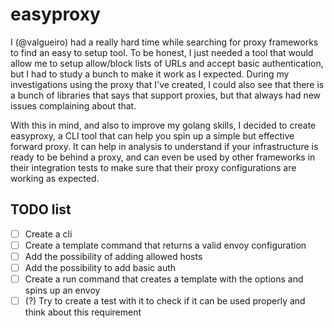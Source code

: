 # easyproxy

I (@valgueiro) had a really hard time while searching for proxy frameworks to find an easy to setup tool. To be honest, I just needed a tool that would allow me to setup allow/block lists of URLs and accept basic authentication, but I had to study a bunch to make it work as I expected. During my investigations using the proxy that I've created, I could also see that there is a bunch of libraries that says that support proxies, but that always had new issues complaining about that.

With this in mind, and also to improve my golang skills, I decided to create easyproxy, a CLI tool that can help you spin up a simple but effective forward proxy. It can help in analysis to understand if your infrastructure is ready to be behind a proxy,  and can even be used by other frameworks in their integration tests to make sure that their proxy configurations are working as expected. 

## TODO list
* [ ] Create a cli
* [ ] Create a template command that returns a valid envoy configuration
* [ ] Add the possibility of adding allowed hosts
* [ ] Add the possibility to add basic auth
* [ ] Create a run command that creates a template with the options and spins up an envoy
* [ ] (?) Try to create a test with it to check if it can be used properly and think about this requirement 
